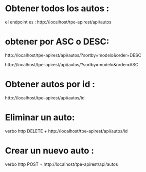 # Obtener todos los autos :
el endpoint es : http://localhost/tpe-apirest/api/autos

# obtener por ASC o DESC:

http://localhost/tpe-apirest/api/autos/?sortby=modelo&order=DESC

http://localhost/tpe-apirest/api/autos/?sortby=modelo&order=ASC

# Obtener autos por id :

http://localhost/tpe-apirest/api/autos/id

# Eliminar un auto:
 verbo http DELETE +  http://localhost/tpe-apirest/api/autos/id

# Crear un nuevo auto :

 verbo http POST +  http://localhost/tpe-apirest/api/autos





